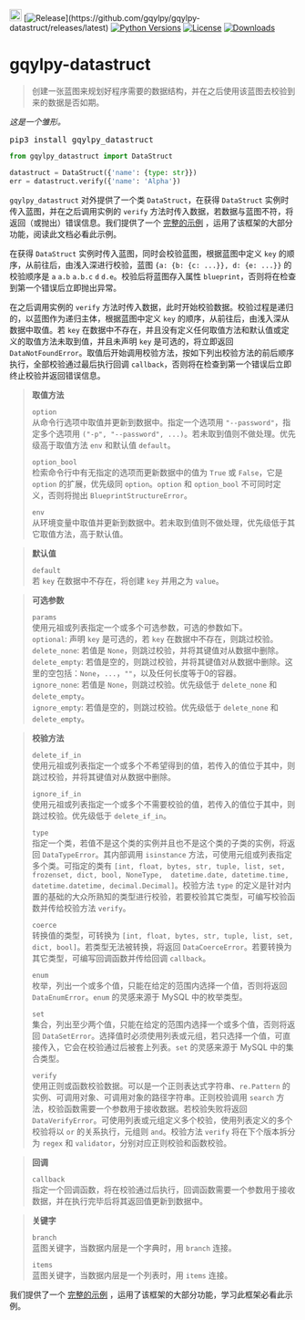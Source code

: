 [<img alt="LOGO" src="http://www.gqylpy.com/static/img/favicon.ico" height="21" width="21"/>](http://www.gqylpy.com)
[![Release](https://img.shields.io/github/release/gqylpy/gqylpy-datastruct.svg?style=flat-square")](https://github.com/gqylpy/gqylpy-datastruct/releases/latest)
[![Python Versions](https://img.shields.io/pypi/pyversions/gqylpy_datastruct)](https://pypi.org/project/gqylpy_datastruct)
[![License](https://img.shields.io/pypi/l/gqylpy_datastruct)](https://github.com/gqylpy/gqylpy-datastruct/blob/master/LICENSE)
[![Downloads](https://pepy.tech/badge/gqylpy_datastruct)](https://pepy.tech/project/gqylpy_datastruct)

# gqylpy-datastruct

> 创建一张蓝图来规划好程序需要的数据结构，并在之后使用该蓝图去校验到来的数据是否如期。

_这是一个雏形。_

<kbd>pip3 install gqylpy_datastruct</kbd>

```python
from gqylpy_datastruct import DataStruct

datastruct = DataStruct({'name': {type: str}})
err = datastruct.verify({'name': 'Alpha'})
```

`gqylpy_datastruct` 对外提供了一个类 `DataStruct`，在获得 `DataStruct` 实例时传入蓝图，并在之后调用实例的 `verify`
方法时传入数据，若数据与蓝图不符，将返回（或抛出）错误信息。我们提供了一个
[完整的示例](https://github.com/gqylpy/gqylpy-datastruct/blob/master/test.py)
，运用了该框架的大部分功能，阅读此文档必看此示例。

在获得 `DataStruct` 实例时传入蓝图，同时会校验蓝图，根据蓝图中定义 `key` 的顺序，从前往后，由浅入深进行校验，蓝图
`{a: {b: {c: ...}}, d: {e: ...}}` 的校验顺序是 `a` `a.b` `a.b.c` `d` `d.e`。校验后将蓝图存入属性 
`blueprint`，否则将在检查到第一个错误后立即抛出异常。

在之后调用实例的 `verify` 方法时传入数据，此时开始校验数据。校验过程是递归的，以蓝图作为递归主体，根据蓝图中定义 `key`
的顺序，从前往后，由浅入深从数据中取值。若 `key` 在数据中不存在，并且没有定义任何取值方法和默认值或定义的取值方法未取到值，并且未声明 `key`
是可选的，将立即返回 `DataNotFoundError`。取值后开始调用校验方法，按如下列出校验方法的前后顺序执行，全部校验通过最后执行回调
`callback`，否则将在检查到第一个错误后立即终止校验并返回错误信息。

> __取值方法__
> 
> <kbd>`option`</kbd>  
> 从命令行选项中取值并更新到数据中。指定一个选项用 `"--password"`，指定多个选项用
`("-p", "--password", ...)`。若未取到值则不做处理。优先级高于取值方法 `env` 和默认值 `default`。
> 
> <kbd>`option_bool`</kbd>  
> 检索命令行中有无指定的选项而更新数据中的值为 `True` 或 `False`，它是 `option` 的扩展，优先级同 `option`。`option`
和 `option_bool` 不可同时定义，否则将抛出 `BlueprintStructureError`。
> 
> <kbd>`env`</kbd>  
> 从环境变量中取值并更新到数据中。若未取到值则不做处理，优先级低于其它取值方法，高于默认值。

> __默认值__
> 
> <kbd>`default`</kbd>  
> 若 `key` 在数据中不存在，将创建 `key` 并用之为 `value`。

> __可选参数__
> 
> <kbd>`params`</kbd>  
> 使用元祖或列表指定一个或多个可选参数，可选的参数如下。  
> `optional`: 声明 `key` 是可选的，若 `key` 在数据中不存在，则跳过校验。  
> `delete_none`: 若值是 `None`，则跳过校验，并将其键值对从数据中删除。  
> `delete_empty`: 若值是空的，则跳过校验，并将其键值对从数据中删除。这里的空包括：`None`，`...`，`""`，以及任何长度等于0的容器。  
> `ignore_none`: 若值是 `None`，则跳过校验。优先级低于 `delete_none` 和 `delete_empty`。  
> `ignore_empty`: 若值是空的，则跳过校验。优先级低于 `delete_none` 和 `delete_empty`。  

> __校验方法__
> 
> <kbd>`delete_if_in`</kbd>  
> 使用元祖或列表指定一个或多个不希望得到的值，若传入的值位于其中，则跳过校验，并将其键值对从数据中删除。
> 
> <kbd>`ignore_if_in`</kbd>  
> 使用元祖或列表指定一个或多个不需要校验的值，若传入的值位于其中，则跳过校验。优先级低于 `delete_if_in`。
>
> <kbd>`type`</kbd>  
> 指定一个类，若值不是这个类的实例并且也不是这个类的子类的实例，将返回 `DataTypeError`。其内部调用 `isinstance` 
方法，可使用元组或列表指定多个类。可指定的类有 `[int, float, bytes, str, tuple, list, set, frozenset, dict, bool, NoneType, 
> datetime.date, datetime.time, datetime.datetime, decimal.Decimal]`。校验方法 `type`
的定义是针对内置的基础的大众所熟知的类型进行校验，若要校验其它类型，可编写校验函数并传给校验方法 `verify`。
> 
> <kbd>`coerce`</kbd>  
> 转换值的类型，可转换为 `[int, float, bytes, str, tuple, list, set, dict, bool]`。若类型无法被转换，将返回 
> `DataCoerceError`。若要转换为其它类型，可编写回调函数并传给回调 `callback`。
> 
> <kbd>`enum`</kbd>  
> 枚举，列出一个或多个值，只能在给定的范围内选择一个值，否则将返回 `DataEnumError`。`enum` 的灵感来源于 MySQL 中的枚举类型。
> 
> <kbd>`set`</kbd>  
> 集合，列出至少两个值，只能在给定的范围内选择一个或多个值，否则将返回 
`DataSetError`。选择值时必须使用列表或元组，若只选择一个值，可直接传入，它会在校验通过后被套上列表。`set` 的灵感来源于 MySQL 中的集合类型。
> 
> <kbd>`verify`</kbd>  
> 使用正则或函数校验数据。可以是一个正则表达式字符串、`re.Pattern` 的实例、可调用对象、可调用对象的路径字符串。正则校验调用 
> `search` 方法，校验函数需要一个参数用于接收数据。若校验失败将返回 
> `DataVerifyError`。可使用列表或元组定义多个校验，使用列表定义的多个校验将以 `or` 的关系执行，元组则 
> `and`。校验方法 `verify` 将在下个版本拆分为 `regex` 和 `validator`，分别对应正则校验和函数校验。

> __回调__
> 
> <kbd>`callback`</kbd>  
> 指定一个回调函数，将在校验通过后执行，回调函数需要一个参数用于接收数据，并在执行完毕后将其返回值更新到数据中。

> __关键字__
> 
> <kbd>`branch`</kbd>  
> 蓝图关键字，当数据内层是一个字典时，用 `branch` 连接。
> 
> <kbd>`items`</kbd>  
> 蓝图关键字，当数据内层是一个列表时，用 `items` 连接。

我们提供了一个 [完整的示例](https://github.com/gqylpy/gqylpy-datastruct/blob/master/test.py)
，运用了该框架的大部分功能，学习此框架必看此示例。
